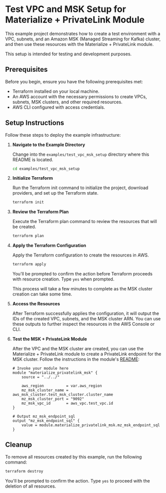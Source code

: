 # Test VPC and MSK Setup for Materialize + PrivateLink Module

This example project demonstrates how to create a test environment with a VPC, subnets, and an Amazon MSK (Managed Streaming for Kafka) cluster, and then use these resources with the Materialize + PrivateLink module.

This setup is intended for testing and development purposes.

## Prerequisites

Before you begin, ensure you have the following prerequisites met:

- Terraform installed on your local machine.
- An AWS account with the necessary permissions to create VPCs, subnets, MSK clusters, and other required resources.
- AWS CLI configured with access credentials.

## Setup Instructions

Follow these steps to deploy the example infrastructure:

1. **Navigate to the Example Directory**

   Change into the `examples/test_vpc_msk_setup` directory where this README is located.

   ```bash
   cd examples/test_vpc_msk_setup
   ```

2. **Initialize Terraform**

   Run the Terraform init command to initialize the project, download providers, and set up the Terraform state.

   ```bash
   terraform init
   ```

3. **Review the Terraform Plan**

   Execute the Terraform plan command to review the resources that will be created.

   ```bash
   terraform plan
   ```

4. **Apply the Terraform Configuration**

   Apply the Terraform configuration to create the resources in AWS.

   ```bash
   terraform apply
   ```

   You'll be prompted to confirm the action before Terraform proceeds with resource creation. Type `yes` when prompted.

   This process will take a few minutes to complete as the MSK cluster creation can take some time.

5. **Access the Resources**

   After Terraform successfully applies the configuration, it will output the IDs of the created VPC, subnets, and the MSK cluster ARN. You can use these outputs to further inspect the resources in the AWS Console or CLI.

6. **Test the MSK + PrivateLink Module**

   After the VPC and the MSK cluster are created, you can use the Materialize + PrivateLink module to create a PrivateLink endpoint for the MSK cluster. Follow the instructions in the module's [README](../../README.md):

    ```hcl
    # Invoke your module here
    module "materialize_privatelink_msk" {
        source = "../../"

        aws_region          = var.aws_region
        mz_msk_cluster_name = aws_msk_cluster.test_msk_cluster.cluster_name
        mz_msk_cluster_port = "9092"
        mz_msk_vpc_id       = aws_vpc.test_vpc.id
    }

    # Output mz_msk_endpoint_sql
    output "mz_msk_endpoint_sql" {
        value = module.materialize_privatelink_msk.mz_msk_endpoint_sql
    }
    ```

## Cleanup

To remove all resources created by this example, run the following command:

```bash
terraform destroy
```

You'll be prompted to confirm the action. Type `yes` to proceed with the deletion of all resources.
